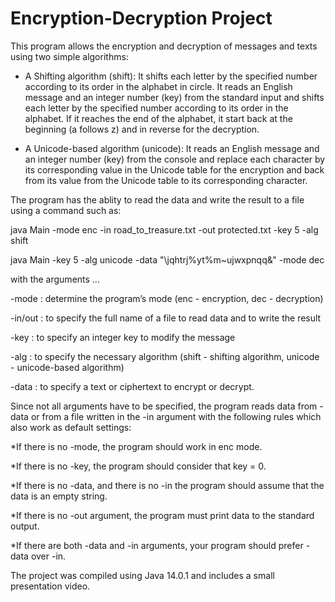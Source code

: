 # Encryption-Decryption Project



This program allows the encryption and decryption of messages and texts using two simple algorithms:

- A Shifting algorithm (shift): 
      It shifts each letter by the specified number according to its order in the alphabet in circle.
      It reads an English message and an integer number (key) from the standard input and shifts each letter by the specified number according to its order in the alphabet. 
      If it reaches the end of the alphabet, it start back at the beginning (a follows z) and in reverse for the decryption.   
      
- A Unicode-based algorithm (unicode): 
      It reads an English message and an integer number (key) from the console and replace each character by its corresponding value in the Unicode table for the encryption and back from its value from the Unicode table to its corresponding character.

The program has the ablity to read the data and write the result to a file using a command such as:

java Main -mode enc -in road_to_treasure.txt -out protected.txt -key 5 -alg shift

java Main -key 5 -alg unicode -data "\jqhtrj%yt%m~ujwxpnqq&" -mode dec

with the arguments ...

-mode : determine the program’s mode (enc - encryption, dec - decryption) 

-in/out : to specify the full name of a file to read data and to write the result

-key : to specify an integer key to modify the message

-alg : to specify the necessary algorithm (shift - shifting algorithm, unicode - unicode-based algorithm)

-data : to specify a text or ciphertext to encrypt or decrypt.


Since not all arguments have to be specified, the program reads data from -data or from a file written in the -in argument with the following rules which also work as default settings: 

*If there is no -mode, the program should work in enc mode.

*If there is no -key, the program should consider that key = 0.

*If there is no -data, and there is no -in the program should assume that the data is an empty string.

*If there is no -out argument, the program must print data to the standard output.

*If there are both -data and -in arguments, your program should prefer -data over -in.


The project was compiled using Java 14.0.1 and includes a small presentation video. 


